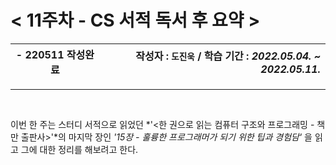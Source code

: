 # < 11주차 - CS 서적 독서 후 요약 >

| - 220511 작성완료 | 작성자 : `도진욱` / 학습 기간 : *2022.05.04. ~ 2022.05.11.* |
| ----------------- | ----------------------------------------------------------: |


---

<br>

  이번 한 주는 스터디 서적으로 읽었던 *'<한 권으로 읽는 컴퓨터 구조와 프로그래밍 - 책만 출판사>'*의 마지막 장인 *'15장 - 훌륭한 프로그래머가 되기 위한 팁과 경험담'* 을 읽고 그에 대한 정리를 해보려고 한다.